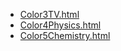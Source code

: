 * [Color3TV.html](Color3TV.html)
* [Color4Physics.html](Color4Physics.html)
* [Color5Chemistry.html](Color5Chemistry.html)